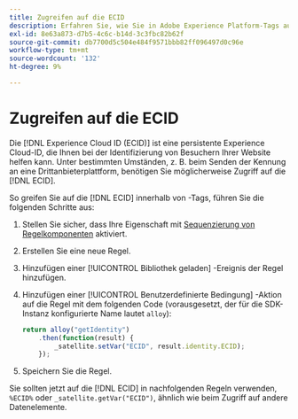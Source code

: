 ```yaml
---
title: Zugreifen auf die ECID
description: Erfahren Sie, wie Sie in Adobe Experience Platform-Tags auf die Experience Cloud-ID (ECID) zugreifen.
exl-id: 8e63a873-d7b5-4c6c-b14d-3c3fbc82b62f
source-git-commit: db7700d5c504e484f9571bbb82ff096497d0c96e
workflow-type: tm+mt
source-wordcount: '132'
ht-degree: 9%

---
```



# Zugreifen auf die ECID

Die [!DNL Experience Cloud ID (ECID)] ist eine persistente Experience Cloud-ID, die Ihnen bei der Identifizierung von Besuchern Ihrer Website helfen kann. Unter bestimmten Umständen, z. B. beim Senden der Kennung an eine Drittanbieterplattform, benötigen Sie möglicherweise Zugriff auf die [!DNL ECID].

So greifen Sie auf die [!DNL ECID] innerhalb von -Tags, führen Sie die folgenden Schritte aus:

1. Stellen Sie sicher, dass Ihre Eigenschaft mit [Sequenzierung von Regelkomponenten](../../tags/ui/managing-resources/rules.md#sequencing) aktiviert.
2. Erstellen Sie eine neue Regel.
3. Hinzufügen einer [!UICONTROL Bibliothek geladen] -Ereignis der Regel hinzufügen.
4. Hinzufügen einer [!UICONTROL Benutzerdefinierte Bedingung] -Aktion auf die Regel mit dem folgenden Code (vorausgesetzt, der für die SDK-Instanz konfigurierte Name lautet `alloy`):

   ```javascript
   return alloy("getIdentity")
       .then(function(result) {
           _satellite.setVar("ECID", result.identity.ECID);
       });
   ```

5. Speichern Sie die Regel.

Sie sollten jetzt auf die [!DNL ECID] in nachfolgenden Regeln verwenden, `%ECID%` oder `_satellite.getVar("ECID")`, ähnlich wie beim Zugriff auf andere Datenelemente.
